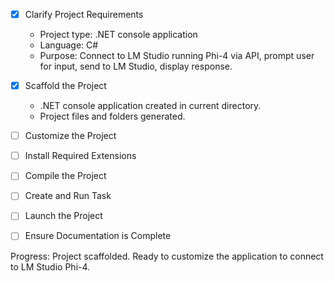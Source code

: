 - [x] Clarify Project Requirements
  - Project type: .NET console application
  - Language: C#
  - Purpose: Connect to LM Studio running Phi-4 via API, prompt user for input, send to LM Studio, display response.

- [x] Scaffold the Project
  - .NET console application created in current directory.
  - Project files and folders generated.
- [ ] Customize the Project
- [ ] Install Required Extensions
- [ ] Compile the Project
- [ ] Create and Run Task
- [ ] Launch the Project
- [ ] Ensure Documentation is Complete

Progress: Project scaffolded. Ready to customize the application to connect to LM Studio Phi-4.
